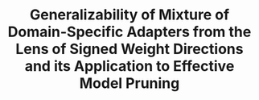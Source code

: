 ---
title: "Generalizability of Mixture of Domain-Specific Adapters from the Lens of Signed Weight Directions and its Application to Effective Model Pruning"
collection: publications
permalink: /publications/generation_robustness_adapter
venue: "<b>[ACL 2024]</b> The Proceeding of 62nd Annual Meeting of the Association for Computational Linguistics"
award: ""
authors: '<b>Tuc Nguyen</b>, Thai Le'
paper: "https://aclanthology.org/2024.acl-long.700/"
code: ""
blog: ""
slide: ""
talk: ""
---